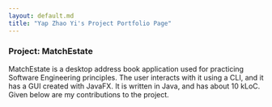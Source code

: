 ```yaml
---
layout: default.md
title: "Yap Zhao Yi's Project Portfolio Page"
---
```


### Project: MatchEstate

MatchEstate is a desktop address book application used for practicing Software Engineering principles. The user interacts with it using a CLI, and it has a GUI created with JavaFX. It is written in Java, and has about 10 kLoC.
Given below are my contributions to the project.

